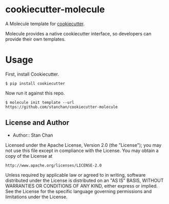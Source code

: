 cookiecutter-molecule
=====================

A Molecule template for [cookiecutter](https://github.com/audreyr/cookiecutter
).

Molecule provides a native cookiecutter interface, so developers can
provide their own templates.

Usage
=====

First, install Cookiecutter.

```
$ pip install cookiecutter
```

Now run it against this repo.
```
$ molecule init template --url https://github.com/stanchan/cookiecutter-molecule
```

License and Author
------------------

* Author:: Stan Chan

Licensed under the Apache License, Version 2.0 (the "License");
you may not use this file except in compliance with the License.
You may obtain a copy of the License at

    http://www.apache.org/licenses/LICENSE-2.0

Unless required by applicable law or agreed to in writing, software
distributed under the License is distributed on an "AS IS" BASIS,
WITHOUT WARRANTIES OR CONDITIONS OF ANY KIND, either express or implied.
See the License for the specific language governing permissions and
limitations under the License.